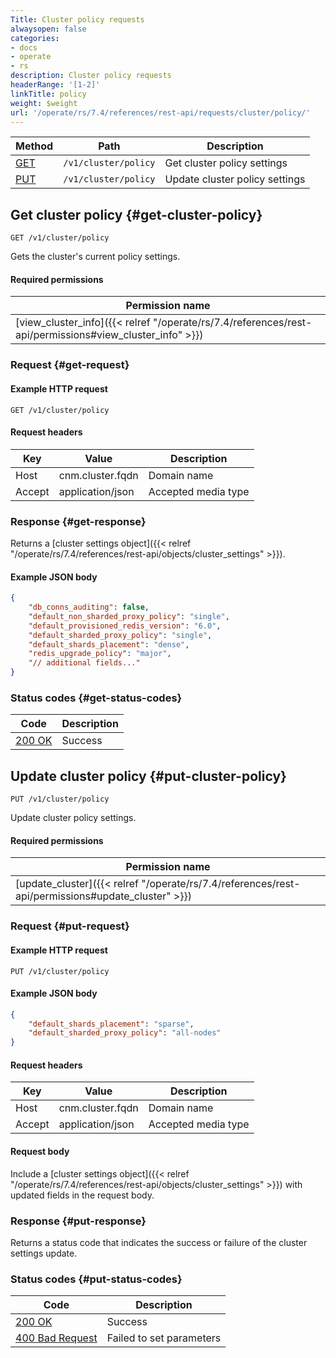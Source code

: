 ```yaml
---
Title: Cluster policy requests
alwaysopen: false
categories:
- docs
- operate
- rs
description: Cluster policy requests
headerRange: '[1-2]'
linkTitle: policy
weight: $weight
url: '/operate/rs/7.4/references/rest-api/requests/cluster/policy/'
---
```


| Method | Path | Description |
|--------|------|-------------|
| [GET](#get-cluster-policy) | `/v1/cluster/policy` | Get cluster policy settings |
| [PUT](#put-cluster-policy) | `/v1/cluster/policy` | Update cluster policy settings |

## Get cluster policy {#get-cluster-policy}

	GET /v1/cluster/policy

Gets the cluster's current policy settings.

#### Required permissions

| Permission name |
|-----------------|
| [view_cluster_info]({{< relref "/operate/rs/7.4/references/rest-api/permissions#view_cluster_info" >}}) |

### Request {#get-request} 

#### Example HTTP request

	GET /v1/cluster/policy 


#### Request headers

| Key | Value | Description |
|-----|-------|-------------|
| Host | cnm.cluster.fqdn | Domain name |
| Accept | application/json | Accepted media type |

### Response {#get-response} 

Returns a [cluster settings object]({{< relref "/operate/rs/7.4/references/rest-api/objects/cluster_settings" >}}).

#### Example JSON body

```json
{
    "db_conns_auditing": false,
    "default_non_sharded_proxy_policy": "single",
    "default_provisioned_redis_version": "6.0",
    "default_sharded_proxy_policy": "single",
    "default_shards_placement": "dense",
    "redis_upgrade_policy": "major",
    "// additional fields..."
}
```

### Status codes {#get-status-codes} 

| Code | Description |
|------|-------------|
| [200 OK](https://www.rfc-editor.org/rfc/rfc9110.html#name-200-ok) | Success |

## Update cluster policy {#put-cluster-policy}

	PUT /v1/cluster/policy

Update cluster policy settings.

#### Required permissions

| Permission name |
|-----------------|
| [update_cluster]({{< relref "/operate/rs/7.4/references/rest-api/permissions#update_cluster" >}}) |

### Request {#put-request} 

#### Example HTTP request

	PUT /v1/cluster/policy

#### Example JSON body

```json
{
    "default_shards_placement": "sparse",
    "default_sharded_proxy_policy": "all-nodes"
}
```

#### Request headers

| Key | Value | Description |
|-----|-------|-------------|
| Host | cnm.cluster.fqdn | Domain name |
| Accept | application/json | Accepted media type |

#### Request body

Include a [cluster settings object]({{< relref "/operate/rs/7.4/references/rest-api/objects/cluster_settings" >}}) with updated fields in the request body.

### Response {#put-response} 

Returns a status code that indicates the success or failure of the cluster settings update.

### Status codes {#put-status-codes} 

| Code | Description |
|------|-------------|
| [200 OK](https://www.rfc-editor.org/rfc/rfc9110.html#name-200-ok) | Success |
| [400 Bad Request](https://www.rfc-editor.org/rfc/rfc9110.html#name-400-bad-request) | Failed to set parameters |
